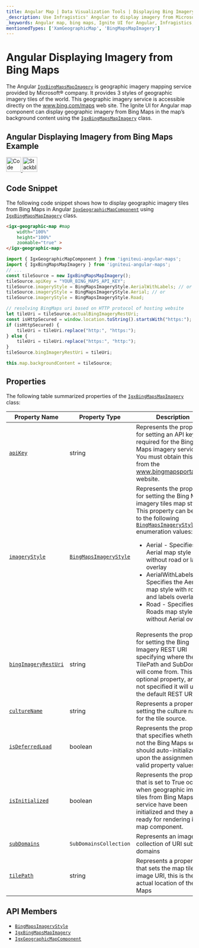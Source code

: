 ```yaml
---
title: Angular Map | Data Visualization Tools | Displaying Bing Imagery | Infragistics
_description: Use Infragistics' Angular to display imagery from Microsoft Bing Maps. View Ignite UI for Angular map tutorials!
_keywords: Angular map, bing maps, Ignite UI for Angular, Infragistics, imagery tile source, map background
mentionedTypes: ['XamGeographicMap', 'BingMapsMapImagery']
---
```


# Angular Displaying Imagery from Bing Maps

The Angular [`IgxBingMapsMapImagery`]({environment:dvApiBaseUrl}/products/ignite-ui-angular/api/docs/typescript/latest/classes/igxbingmapsmapimagery.html) is geographic imagery mapping service provided by Microsoft® company. It provides 3 styles of geographic imagery tiles of the world. This geographic imagery service is accessible directly on the <a href="http://www.bing.com/maps" target="_blank">www.bing.com/maps</a> web site. The Ignite UI for Angular map component can display geographic imagery from Bing Maps in the map’s background content using the [`IgxBingMapsMapImagery`]({environment:dvApiBaseUrl}/products/ignite-ui-angular/api/docs/typescript/latest/classes/igxbingmapsmapimagery.html) class.

## Angular Displaying Imagery from Bing Maps Example

<code-view style="height: 500px"
           data-demos-base-url="{environment:dvDemosBaseUrl}"
           iframe-src="{environment:dvDemosBaseUrl}/maps/geo-map-display-bing-imagery"
           alt="Angular Displaying Imagery from Bing Maps Example"
           github-src="maps/geo-map/display-bing-imagery">
</code-view>

<html lang="en" xmlns="http://www.w3.org/1999/xhtml">
    <body>
      <a target="_blank" href="https://codesandbox.io/s/github/IgniteUI/igniteui-angular-examples/tree/master/samples/maps/geo-map/display-bing-imagery?fontsize=14&hidenavigation=1&theme=dark&view=preview&file=/src/app.component.html" rel="noopener noreferrer">
            <img height="40px" style="border-radius: 0rem; max-width: 100%;" alt="Code Sandbox" src="https://static.infragistics.com/xplatform/images/browsers/open-sandbox.png"/>
        </a>
        <a target="_blank" href="https://stackblitz.com/github/IgniteUI/igniteui-angular-examples/tree/master/samples/maps/geo-map/display-bing-imagery?file=src%2Fapp.component.html" rel="noopener noreferrer">
            <img height="40px" style="border-radius: 0rem; max-width: 100%;" alt="Stackblitz" src="https://static.infragistics.com/xplatform/images/browsers/open-stackblitz.png"/>
        </a>
    </body>
</html>

<div class="divider--half"></div>

## Code Snippet

The following code snippet shows how to display geographic imagery tiles from Bing Maps in Angular [`IgxGeographicMapComponent`]({environment:dvApiBaseUrl}/products/ignite-ui-angular/api/docs/typescript/latest/classes/igxgeographicmapcomponent.html) using [`IgxBingMapsMapImagery`]({environment:dvApiBaseUrl}/products/ignite-ui-angular/api/docs/typescript/latest/classes/igxbingmapsmapimagery.html) class.

```html
<igx-geographic-map #map
    width="100%"
    height="100%"
    zoomable="true" >
</igx-geographic-map>
```

```ts
import { IgxGeographicMapComponent } from 'igniteui-angular-maps';
import { IgxBingMapsMapImagery } from 'igniteui-angular-maps';
// ...
const tileSource = new IgxBingMapsMapImagery();
tileSource.apiKey = "YOUR_BING_MAPS_API_KEY";
tileSource.imageryStyle = BingMapsImageryStyle.AerialWithLabels; // or
tileSource.imageryStyle = BingMapsImageryStyle.Aerial; // or
tileSource.imageryStyle = BingMapsImageryStyle.Road;

// resolving BingMaps uri based on HTTP protocol of hosting website
let tileUri = tileSource.actualBingImageryRestUri;
const isHttpSecured = window.location.toString().startsWith("https:");
if (isHttpSecured) {
    tileUri = tileUri.replace("http:", "https:");
} else {
    tileUri = tileUri.replace("https:", "http:");
}
tileSource.bingImageryRestUri = tileUri;

this.map.backgroundContent = tileSource;
```

## Properties

The following table summarized properties of the [`IgxBingMapsMapImagery`]({environment:dvApiBaseUrl}/products/ignite-ui-angular/api/docs/typescript/latest/classes/igxbingmapsmapimagery.html) class:

| Property Name                                                                                                                                                  | Property Type                                                                                                                              | Description                                                                                                                                                                                                                                                                                                                                                                                                                                                                                                                                 |
| -------------------------------------------------------------------------------------------------------------------------------------------------------------- | ------------------------------------------------------------------------------------------------------------------------------------------ | ------------------------------------------------------------------------------------------------------------------------------------------------------------------------------------------------------------------------------------------------------------------------------------------------------------------------------------------------------------------------------------------------------------------------------------------------------------------------------------------------------------------------------------------- |
| [`apiKey`]({environment:dvApiBaseUrl}/products/ignite-ui-angular/api/docs/typescript/latest/classes/igxbingmapsmapimagery.html#apikey)                         | string                                                                                                                                     | Represents the property for setting an API key required for the Bing Maps imagery service. You must obtain this key from the <a href="http://www.bingmapsportal.coms" target="_blank">www.bingmapsportal.com</a> website.                                                                                                                                                                                                                                                                                                                   |
| [`imageryStyle`]({environment:dvApiBaseUrl}/products/ignite-ui-angular/api/docs/typescript/latest/classes/igxbingmapsmapimagery.html#imagerystyle)             | [`BingMapsImageryStyle`]({environment:dvApiBaseUrl}/products/ignite-ui-angular/api/docs/typescript/latest/enums/bingmapsimagerystyle.html) | Represents the property for setting the Bing Maps imagery tiles map style. This property can be set to the following [`BingMapsImageryStyle`]({environment:dvApiBaseUrl}/products/ignite-ui-angular/api/docs/typescript/latest/enums/bingmapsimagerystyle.html) enumeration values: <ul><li> Aerial - Specifies the Aerial map style without road or labels overlay</li> <li> AerialWithLabels - Specifies the Aerial map style with road and labels overlay</li><li> Road - Specifies the Roads map style without Aerial overlay</li></ul> |
| [`bingImageryRestUri`]({environment:dvApiBaseUrl}/products/ignite-ui-angular/api/docs/typescript/latest/classes/igxbingmapsmapimagery.html#bingimageryresturi) | string                                                                                                                                     | Represents the property for setting the Bing Imagery REST URI specifying where the TilePath and SubDomains will come from. This is an optional property, and if not specified it will use the default REST URI.                                                                                                                                                                                                                                                                                                                             |
| [`cultureName`]({environment:dvApiBaseUrl}/products/ignite-ui-angular/api/docs/typescript/latest/classes/igxbingmapsmapimagery.html#culturename)               | string                                                                                                                                     | Represents a property for setting the culture name for the tile source.                                                                                                                                                                                                                                                                                                                                                                                                                                                                     |
| [`isDeferredLoad`]({environment:dvApiBaseUrl}/products/ignite-ui-angular/api/docs/typescript/latest/classes/igxbingmapsmapimagery.html#isdeferredload)         | boolean                                                                                                                                    | Represents the property that specifies whether or not the Bing Maps service should auto-initialized upon the assignment of valid property values.                                                                                                                                                                                                                                                                                                                                                                                           |
| [`isInitialized`]({environment:dvApiBaseUrl}/products/ignite-ui-angular/api/docs/typescript/latest/classes/igxbingmapsmapimagery.html#isinitialized)           | boolean                                                                                                                                    | Represents the property that is set to True occurs when geographic imagery tiles from Bing Maps service have been initialized and they are ready for rendering in the map component.                                                                                                                                                                                                                                                                                                                                                        |
| [`subDomains`]({environment:dvApiBaseUrl}/products/ignite-ui-angular/api/docs/typescript/latest/classes/igxbingmapsmapimagery.html#subdomains)                 | `SubDomainsCollection`                                                                                                                     | Represents an image collection of URI sub domains                                                                                                                                                                                                                                                                                                                                                                                                                                                                                           |
| [`tilePath`]({environment:dvApiBaseUrl}/products/ignite-ui-angular/api/docs/typescript/latest/classes/igxbingmapsmapimagery.html#tilepath)                     | string                                                                                                                                     | Represents a property that sets the map tile image URI, this is the actual location of the Bing Maps                                                                                                                                                                                                                                                                                                                                                                                                                                        |

## API Members

-   [`BingMapsImageryStyle`]({environment:dvApiBaseUrl}/products/ignite-ui-angular/api/docs/typescript/latest/enums/bingmapsimagerystyle.html)
-   [`IgxBingMapsMapImagery`]({environment:dvApiBaseUrl}/products/ignite-ui-angular/api/docs/typescript/latest/classes/igxbingmapsmapimagery.html)
-   [`IgxGeographicMapComponent`]({environment:dvApiBaseUrl}/products/ignite-ui-angular/api/docs/typescript/latest/classes/igxgeographicmapcomponent.html)

